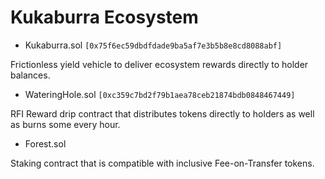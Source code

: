 # Kukaburra Ecosystem

- Kukaburra.sol `[0x75f6ec59dbdfdade9ba5af7e3b5b8e8cd8088abf]`

Frictionless yield vehicle to deliver ecosystem rewards directly to holder balances.

- WateringHole.sol `[0xc359c7bd2f79b1aea78ceb21874bdb0848467449]`

RFI Reward drip contract that distributes tokens directly to holders as well as burns some every hour.

- Forest.sol

Staking contract that is compatible with inclusive Fee-on-Transfer tokens.
